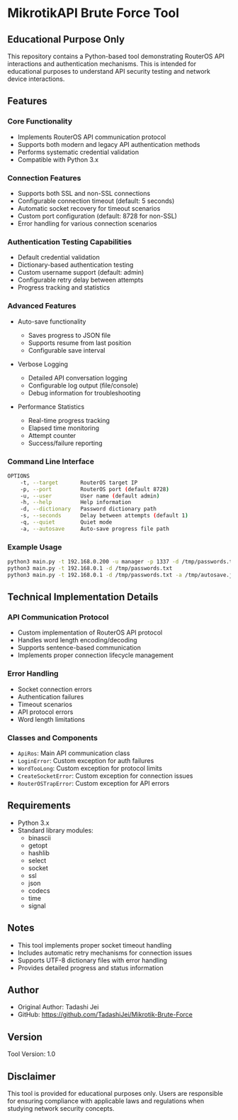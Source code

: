 # MikrotikAPI Brute Force Tool

## Educational Purpose Only

This repository contains a Python-based tool demonstrating RouterOS API interactions and authentication mechanisms. This is intended for educational purposes to understand API security testing and network device interactions.

## Features

### Core Functionality
- Implements RouterOS API communication protocol
- Supports both modern and legacy API authentication methods
- Performs systematic credential validation
- Compatible with Python 3.x

### Connection Features
- Supports both SSL and non-SSL connections
- Configurable connection timeout (default: 5 seconds)
- Automatic socket recovery for timeout scenarios
- Custom port configuration (default: 8728 for non-SSL)
- Error handling for various connection scenarios

### Authentication Testing Capabilities
- Default credential validation
- Dictionary-based authentication testing
- Custom username support (default: admin)
- Configurable retry delay between attempts
- Progress tracking and statistics

### Advanced Features
- Auto-save functionality
  - Saves progress to JSON file
  - Supports resume from last position
  - Configurable save interval

- Verbose Logging
  - Detailed API conversation logging
  - Configurable log output (file/console)
  - Debug information for troubleshooting

- Performance Statistics
  - Real-time progress tracking
  - Elapsed time monitoring
  - Attempt counter
  - Success/failure reporting

### Command Line Interface
```bash
OPTIONS
    -t, --target       RouterOS target IP
    -p, --port         RouterOS port (default 8728)
    -u, --user         User name (default admin)
    -h, --help         Help information
    -d, --dictionary   Password dictionary path
    -s, --seconds      Delay between attempts (default 1)
    -q, --quiet        Quiet mode
    -a, --autosave     Auto-save progress file path
```

### Example Usage
```bash
python3 main.py -t 192.168.0.200 -u manager -p 1337 -d /tmp/passwords.txt -s 5
python3 main.py -t 192.168.0.1 -d /tmp/passwords.txt
python3 main.py -t 192.168.0.1 -d /tmp/passwords.txt -a /tmp/autosave.json
```

## Technical Implementation Details

### API Communication Protocol
- Custom implementation of RouterOS API protocol
- Handles word length encoding/decoding
- Supports sentence-based communication
- Implements proper connection lifecycle management

### Error Handling
- Socket connection errors
- Authentication failures
- Timeout scenarios
- API protocol errors
- Word length limitations

### Classes and Components
- `ApiRos`: Main API communication class
- `LoginError`: Custom exception for auth failures
- `WordTooLong`: Custom exception for protocol limits
- `CreateSocketError`: Custom exception for connection issues
- `RouterOSTrapError`: Custom exception for API errors

## Requirements
- Python 3.x
- Standard library modules:
  - binascii
  - getopt
  - hashlib
  - select
  - socket
  - ssl
  - json
  - codecs
  - time
  - signal

## Notes
- This tool implements proper socket timeout handling
- Includes automatic retry mechanisms for connection issues
- Supports UTF-8 dictionary files with error handling
- Provides detailed progress and status information

## Author
- Original Author: Tadashi Jei
- GitHub: https://github.com/TadashiJei/Mikrotik-Brute-Force

## Version
Tool Version: 1.0

## Disclaimer
This tool is provided for educational purposes only. Users are responsible for ensuring compliance with applicable laws and regulations when studying network security concepts.
